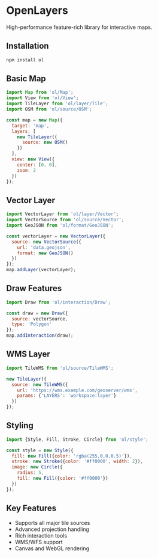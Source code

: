 # OpenLayers

High-performance feature-rich library for interactive maps.

## Installation
```bash
npm install ol
```

## Basic Map
```javascript
import Map from 'ol/Map';
import View from 'ol/View';
import TileLayer from 'ol/layer/Tile';
import OSM from 'ol/source/OSM';

const map = new Map({
  target: 'map',
  layers: [
    new TileLayer({
      source: new OSM()
    })
  ],
  view: new View({
    center: [0, 0],
    zoom: 2
  })
});
```

## Vector Layer
```javascript
import VectorLayer from 'ol/layer/Vector';
import VectorSource from 'ol/source/Vector';
import GeoJSON from 'ol/format/GeoJSON';

const vectorLayer = new VectorLayer({
  source: new VectorSource({
    url: 'data.geojson',
    format: new GeoJSON()
  })
});
map.addLayer(vectorLayer);
```

## Draw Features
```javascript
import Draw from 'ol/interaction/Draw';

const draw = new Draw({
  source: vectorSource,
  type: 'Polygon'
});
map.addInteraction(draw);
```

## WMS Layer
```javascript
import TileWMS from 'ol/source/TileWMS';

new TileLayer({
  source: new TileWMS({
    url: 'https://wms.example.com/geoserver/wms',
    params: {'LAYERS': 'workspace:layer'}
  })
});
```

## Styling
```javascript
import {Style, Fill, Stroke, Circle} from 'ol/style';

const style = new Style({
  fill: new Fill({color: 'rgba(255,0,0,0.5)'}),
  stroke: new Stroke({color: '#ff0000', width: 2}),
  image: new Circle({
    radius: 5,
    fill: new Fill({color: '#ff0000'})
  })
});
```

## Key Features
- Supports all major tile sources
- Advanced projection handling
- Rich interaction tools
- WMS/WFS support
- Canvas and WebGL rendering